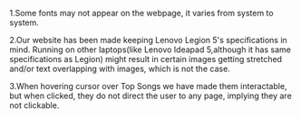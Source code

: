 1.Some fonts may not appear on the webpage, it varies from system to system.

2.Our website has been made keeping Lenovo Legion 5's specifications in mind. Running on other laptops(like Lenovo Ideapad 5,although it has same specifications as Legion) might result in certain images getting stretched and/or text overlapping with images, which is not the case.

3.When hovering cursor over Top Songs we have made them interactable, but when clicked, they do not direct the user to any page, implying they are not clickable.